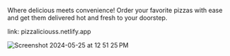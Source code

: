 Where delicious meets convenience! Order your favorite pizzas with ease and get them delivered hot and fresh to your doorstep.

link: pizzaliciouss.netlify.app

![Screenshot 2024-05-25 at 12 51 25 PM](https://github.com/shadsheikh/pizzalicious/assets/66586570/e7ec2653-9aac-42bc-bfb5-97085e9f8c6b)

